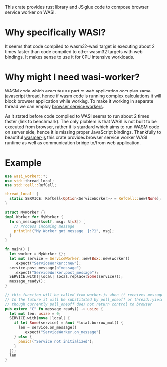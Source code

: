 This crate provides rust library and JS glue code to compose browser service worker on WASI.

# Why specifically WASI?

It seems that code compiled to wasm32-wasi target is executing about 2 times faster than code compiled to other wasm32 targets with web bindings. It makes sense to use it for CPU intensive workloads.

# Why might I need wasi-worker?

WASM code which executes as part of web application occupies same javascript thread, hence if wasm code is running complex calculations it will block browser application while working. To make it working in separate thread we can employ [browser service workers]().

As it stated before code compiled to WASI seems to run about 2 times faster (link to benchmark). The only problem is that WASI is not built to be executed from browser, rather it is standard which aims to run WASM code on server side, hence it is missing proper JavaScript bindings. Thankfully to beautiful [wasmer-js](https://github.com/wasmerio/wasmer-js) this crate provides browser service worker WASI runtime as well as communication bridge to/from web application.

# Example

```rust
use wasi_worker::*;
use std::thread_local;
use std::cell::RefCell;

thread_local! {
  static SERVICE: RefCell<Option<ServiceWorker>> = RefCell::new(None);
}

struct MyWorker {}
impl Worker for MyWorker {
  fn on_message(&self, msg: &[u8]) {
    // Process incoming message
    println!("My Worker got message: {:?}", msg);
  }
}

fn main() {
  let worker = MyWorker {};
  let mut service = ServiceWorker::new(Box::new(worker))
    .expect("ServiceWorker::new");
  service.post_message(b"message")
    .expect("ServiceWorker.post_message");
  SERVICE.with(|local| local.replace(Some(service)));
  message_ready();
}

// this function will be called from worker.js when it receives message
// In the future it will be substituted by poll_oneoff or thread::yield, 
// though currently poll_oneoff does not return control to browser
pub extern "C" fn message_ready() -> usize {
  let mut len: usize = 0;
  SERVICE.with(move |local| {
    if let Some(service) = &mut *local.borrow_mut() {
      len = service.on_message()
        .expect("ServiceWorker.on_message")
    } else {
      panic!("Service not initialized");
    }
  });
  len
}
```
